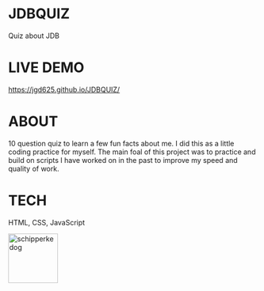 # JDBQUIZ
Quiz about JDB

# LIVE DEMO #
https://jgd625.github.io/JDBQUIZ/


# ABOUT #

10 question quiz to learn a few fun facts about me. I did this as a little coding practice for myself. The main foal of this project was to practice and build on scripts I have worked on in the past to improve my speed and quality of work.

# TECH #

HTML, CSS, JavaScript

<img src="https://static.wixstatic.com/media/d9f074_5aee7824e6284e0b9fe6da799e9a9fec~mv2.png/v1/fill/w_890,h_627/Untitled.png" style="height:100px;" alt="schipperke dog" />


